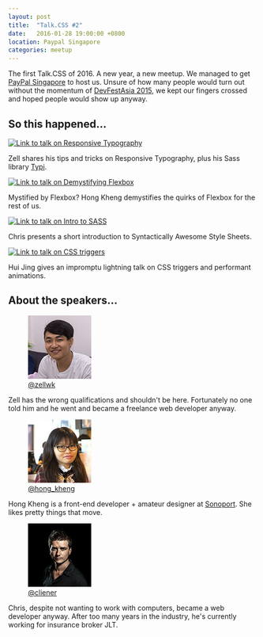 ```yaml
---
layout: post
title:  "Talk.CSS #2"
date:   2016-01-28 19:00:00 +0800
location: Paypal Singapore
categories: meetup
---
```

The first Talk.CSS of 2016. A new year, a new meetup. We managed to get <a href="https://www.paypal.com/sg/home">PayPal Singapore</a> to host us. Unsure of how many people would turn out without the momentum of [DevFestAsia 2015](http://2015.devfest.asia/), we kept our fingers crossed and hoped people would show up anyway.

## So this happened...

<div class="c-videos">
  <div class="c-video">
    <a class="c-video__link" href="https://youtu.be/24RRpGhWLTY">
      <img class="c-video__img" src="/img/talk-1/s201-resp-type.jpg" srcset="/img/talk-1/s201-resp-type@2x.jpg 2x" alt="Link to talk on Responsive Typography"/>
    </a>
    <p class="c-video__desc">Zell shares his tips and tricks on Responsive Typography, plus his Sass library <a href="https://github.com/zellwk/typi">Typi</a>.</p>
  </div>

  <div class="c-video">
    <a class="c-video__link" href="https://youtu.be/gHPjYeI3Xr0">
      <img class="c-video__img" src="/img/talk-1/s202-flexbox.jpg" srcset="/img/talk-1/s202-flexbox@2x.jpg 2x" alt="Link to talk on Demystifying Flexbox"/>
    </a>
    <p class="c-video__desc">Mystified by Flexbox? Hong Kheng demystifies the quirks of Flexbox for the rest of us.</p>
  </div>

  <div class="c-video">
    <a class="c-video__link" href="https://youtu.be/ADA4B1ZQKO4">
      <img class="c-video__img" src="/img/talk-1/s203-intro-sass.jpg" srcset="/img/talk-1/s203-intro-sass@2x.jpg 2x" alt="Link to talk on Intro to SASS"/>
    </a>
    <p class="c-video__desc">Chris presents a short introduction to Syntactically Awesome Style Sheets.</p>
  </div>

  <div class="c-video">
    <a class="c-video__link" href="https://youtu.be/1P2p5YmVNVM">
      <img class="c-video__img" src="/img/talk-1/s204-css-triggers.jpg" srcset="/img/talk-1/s204-css-triggers@2x.jpg 2x" alt="Link to talk on CSS triggers"/>
    </a>
    <p class="c-video__desc">Hui Jing gives an impromptu lightning talk on CSS triggers and performant animations.</p>
  </div>

</div>

## About the speakers...

<div class="o-flex c-speakers">
  <div class="o-flex3__item c-speaker">
    <figure>
      <img class="c-speaker__img" src="/img/talk-1/zell.jpg" srcset="/img/talk-1/zell@2x.jpg 2x" alt="Zell Liew"/>
      <figcaption><a class="c-speaker__link" href="https://twitter.com/zellwk">@zellwk</a></figcaption>
    </figure>
    <p class="c-speaker__intro">Zell has the wrong qualifications and shouldn't be here. Fortunately no one told him and he went and became a freelance web developer anyway.</p>
  </div>

  <div class="o-flex3__item c-speaker">
    <figure>
      <img class="c-speaker__img" src="/img/talk-2/yhk.jpg" srcset="/img/talk-2/yhk@2x.jpg 2x" alt="Yap Hong Kheng"/>
      <figcaption><a class="c-speaker__link" href="https://twitter.com/hong_kheng">@hong_kheng</a></figcaption>
    </figure>
    <p class="c-speaker__intro">Hong Kheng is a front-end developer + amateur designer at <a href="http://sonoport.com/">Sonoport</a>. She likes pretty things that move.</p>
  </div>

  <div class="o-flex3__item c-speaker">
    <figure>
      <img class="c-speaker__img" src="/img/talk-1/chris.jpg" srcset="/img/talk-1/chris@2x.jpg 2x" alt="Chris Lienert"/>
      <figcaption><a class="c-speaker__link" href="https://twitter.com/cliener">@cliener</a></figcaption>
    </figure>
    <p class="c-speaker__intro">Chris, despite not wanting to work with computers, became a web developer anyway. After too many years in the industry, he's currently working for insurance broker JLT.</p>
  </div>

</div>
